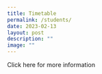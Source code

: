 ```yaml
---
title: Timetable
permalink: /students/
date: 2023-02-13
layout: post
description: ""
image: ""
---
```




Click here for more information
